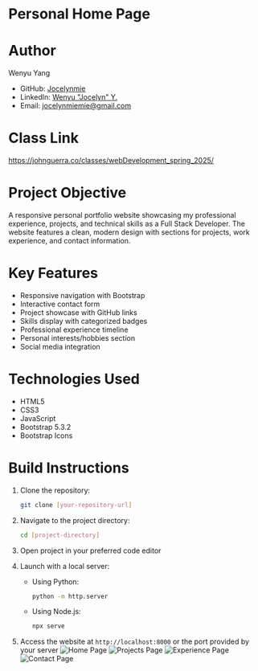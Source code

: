 # Personal Home Page

# Author

Wenyu Yang

- GitHub: [Jocelynmie](https://github.com/Jocelynmie)
- LinkedIn: [Wenyu "Jocelyn" Y.](https://www.linkedin.com/in/wenyu-jocelyn-y-62833a219/)
- Email: jocelynmiemie@gmail.com

# Class Link

https://johnguerra.co/classes/webDevelopment_spring_2025/

# Project Objective

A responsive personal portfolio website showcasing my professional experience, projects, and technical skills as a Full Stack Developer. The website features a clean, modern design with sections for projects, work experience, and contact information.

# Key Features

- Responsive navigation with Bootstrap
- Interactive contact form
- Project showcase with GitHub links
- Skills display with categorized badges
- Professional experience timeline
- Personal interests/hobbies section
- Social media integration

# Technologies Used

- HTML5
- CSS3
- JavaScript
- Bootstrap 5.3.2
- Bootstrap Icons

# Build Instructions

1. Clone the repository:

   ```bash
   git clone [your-repository-url]
   ```

2. Navigate to the project directory:

   ```bash
   cd [project-directory]
   ```

3. Open project in your preferred code editor

4. Launch with a local server:

   - Using Python:
     ```bash
     python -m http.server
     ```
   - Using Node.js:
     ```bash
     npx serve
     ```

5. Access the website at `http://localhost:8000` or the port provided by your server
   ![Home Page](./project1/screenshots/Homepage.png)
   ![Projects Page](./project1/screenshots/projects.png)
   ![Experience Page](./project1/screenshots/experience.png)
   ![Contact Page](./project1/screenshots/contact.png)
